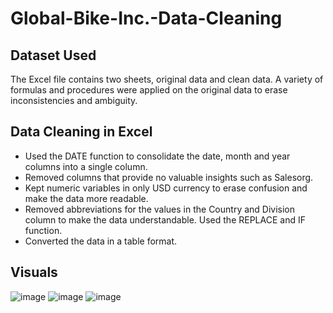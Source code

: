 # Global-Bike-Inc.-Data-Cleaning

## Dataset Used
The Excel file contains two sheets, original data and clean data. A variety of formulas and procedures were applied on the original data to erase inconsistencies and ambiguity.

## Data Cleaning in Excel
* Used the DATE function to consolidate the date, month and year columns into a single column. 
* Removed columns that provide no valuable insights such as Salesorg.
* Kept numeric variables in only USD currency to erase confusion and make the data more readable.
* Removed abbreviations for the values in the Country and Division column to make the data understandable. Used the REPLACE and IF function.
* Converted the data in a table format.

## Visuals
![image](https://github.com/Ahsan-Bilal-1899/Global-Bike-Inc.-Data-Cleaning/assets/124817370/76476623-0f8a-44a3-bf25-f70677a301f2)
![image](https://github.com/Ahsan-Bilal-1899/Global-Bike-Inc.-Data-Cleaning/assets/124817370/d0486d26-138c-48e5-8bc1-a8e1db8f3b4c)
![image](https://github.com/Ahsan-Bilal-1899/Global-Bike-Inc.-Data-Cleaning/assets/124817370/ad01ee27-5e51-402b-823b-03e05982a114)



